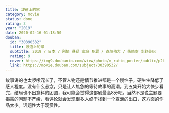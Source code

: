 ```yaml
---
title: 坡道上的家
category: movie
status: done
rating: 3
year: "2019"
date: 2020-02-16 01:18:50
douban:
  id: "30390532"
  title: 坡道上的家
  subtitle: 2019 / 日本 / 剧情 悬疑 家庭 犯罪 / 森垣侑大 / 柴崎幸 水野美纪
  rating: 9
  cover: https://img9.doubanio.com/view/photo/m_ratio_poster/public/p2619110696.jpg
  link: https://movie.douban.com/subject/30390532/
---
```


故事讲的也太啰嗦冗长了，不管人物还是情节推进都是一个慢性子，硬生生降低了感人程度。没有什么悬念，只是让人焦急的等待故事的高潮。到五集开始大快步看完，结局也不出意料的团圆，我可能会觉得这部剧最高8分吧。当然不是说主题要揭露的问题不严峻，看评论就会发现很多人终于找到一个宣泄的出口，这方面的作品太少。话题性大于观赏性。
